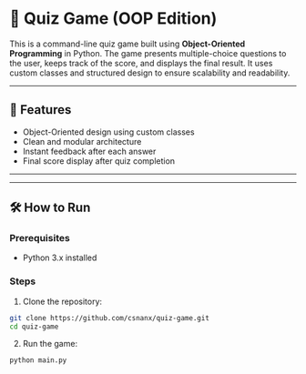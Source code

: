 # 🧠 Quiz Game (OOP Edition)

This is a command-line quiz game built using **Object-Oriented Programming** in Python. The game presents multiple-choice questions to the user, keeps track of the score, and displays the final result. It uses custom classes and structured design to ensure scalability and readability.

---

## 🚀 Features

- Object-Oriented design using custom classes
- Clean and modular architecture
- Instant feedback after each answer
- Final score display after quiz completion

---

---

## 🛠️ How to Run

### Prerequisites

- Python 3.x installed

### Steps

1. Clone the repository:

```bash
git clone https://github.com/csnanx/quiz-game.git
cd quiz-game
```

2. Run the game:

```bash
python main.py
```
